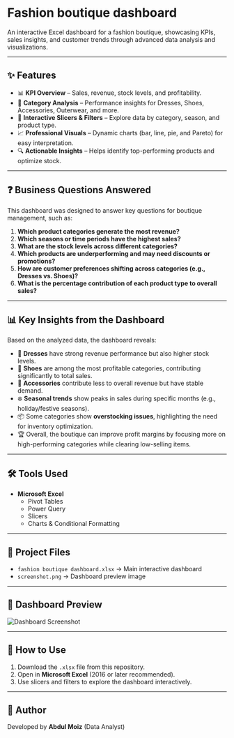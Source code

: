 # Fashion boutique dashboard 
An interactive Excel dashboard for a fashion boutique, showcasing KPIs, sales insights, and customer trends through advanced data analysis and visualizations.

---

## ✨ Features  
- 📊 **KPI Overview** – Sales, revenue, stock levels, and profitability.  
- 👗 **Category Analysis** – Performance insights for Dresses, Shoes, Accessories, Outerwear, and more.  
- 🎯 **Interactive Slicers & Filters** – Explore data by category, season, and product type.  
- 📈 **Professional Visuals** – Dynamic charts (bar, line, pie, and Pareto) for easy interpretation.  
- 🔍 **Actionable Insights** – Helps identify top-performing products and optimize stock.  

---

## ❓ Business Questions Answered  
This dashboard was designed to answer key questions for boutique management, such as:  

1. **Which product categories generate the most revenue?**  
2. **Which seasons or time periods have the highest sales?**  
3. **What are the stock levels across different categories?**  
4. **Which products are underperforming and may need discounts or promotions?**  
5. **How are customer preferences shifting across categories (e.g., Dresses vs. Shoes)?**  
6. **What is the percentage contribution of each product type to overall sales?**  

---

## 📊 Key Insights from the Dashboard  
Based on the analyzed data, the dashboard reveals:  

- 👗 **Dresses** have strong revenue performance but also higher stock levels.  
- 👟 **Shoes** are among the most profitable categories, contributing significantly to total sales.  
- 🎒 **Accessories** contribute less to overall revenue but have stable demand.  
- ❄️ **Seasonal trends** show peaks in sales during specific months (e.g., holiday/festive seasons).  
- 📦 Some categories show **overstocking issues**, highlighting the need for inventory optimization.  
- 🏆 Overall, the boutique can improve profit margins by focusing more on high-performing categories while clearing low-selling items.  

---

## 🛠️ Tools Used  
- **Microsoft Excel**  
  - Pivot Tables  
  - Power Query  
  - Slicers  
  - Charts & Conditional Formatting  

---

## 📂 Project Files  
- `fashion boutique dashboard.xlsx` → Main interactive dashboard  
- `screenshot.png` → Dashboard preview image  

---

## 📸 Dashboard Preview  
![Dashboard Screenshot](screenshot.png)  

---

## 🚀 How to Use  
1. Download the `.xlsx` file from this repository.  
2. Open in **Microsoft Excel** (2016 or later recommended).  
3. Use slicers and filters to explore the dashboard interactively.  

---

## 📌 Author  
Developed by **Abdul Moiz** (Data Analyst)